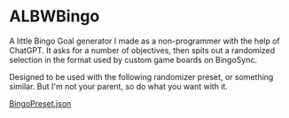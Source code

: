 # ALBWBingo

A little Bingo Goal generator I made as a non-programmer with the help of ChatGPT. It asks for a number of objectives, then spits out a randomized selection in the format used by custom game boards on BingoSync.

Designed to be used with the following randomizer preset, or something similar. But I'm not your parent, so do what you want with it.

[BingoPreset.json](https://github.com/user-attachments/files/18353795/BingoPreset.json)
